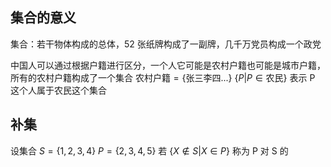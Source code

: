 ## 集合的意义
集合：若干物体构成的总体，52 张纸牌构成了一副牌，几千万党员构成一个政党

中国人可以通过根据户籍进行区分，一个人它可能是农村户籍也可能是城市户籍，所有的农村户籍构成了一个集合 
$\text{农村户籍}=\{\text{张三}\text{李四}...\}$
$\{P| P\in \text{农民}\}$ 表示 P 这个人属于农民这个集合


## 补集
设集合 $S=\{1,2,3,4\}$ $P = \{2,3,4,5\}$ 若 $\{X\notin S|X \in P\}$ 称为 P 对 S 的